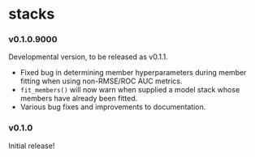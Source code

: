 # stacks

### v0.1.0.9000

Developmental version, to be released as v0.1.1.

* Fixed bug in determining member hyperparameters during member
  fitting when using non-RMSE/ROC AUC metrics.
* `fit_members()` will now warn when supplied a model stack whose
  members have already been fitted.
* Various bug fixes and improvements to documentation.

### v0.1.0

Initial release!
